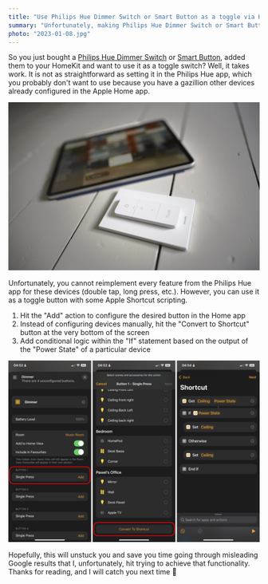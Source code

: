 ```yaml
---
title: "Use Philips Hue Dimmer Switch or Smart Button as a toggle via HomeKit"
summary: "Unfortunately, making Philips Hue Dimmer Switch or Smart Button work as a simple toggle is not as straightforward. However, you can achieve that with some Apple Shortcut scripting."
photo: "2023-01-08.jpg"
---
```


So you just bought a [Philips Hue Dimmer Switch](https://www.philips-hue.com/en-gb/p/hue-dimmer-switch--latest-model-/8719514274617) or [Smart Button](https://www.philips-hue.com/en-gb/p/hue-smart-button/8719514342668), added them to your HomeKit and want to use it as a toggle switch? Well, it takes work. It is not as straightforward as setting it in the Philips Hue app, which you probably don't want to use because you have a gazillion other devices already configured in the Apple Home app.

![Philips Hue Dimmer Switch next to the Home App on the iPad Pro](2023-01-08-1.jpg)

Unfortunately, you cannot reimplement every feature from the Philips Hue app for these devices (double tap, long press, etc.). However, you can use it as a toggle button with some Apple Shortcut scripting.

1. Hit the "Add" action to configure the desired button in the Home app
1. Instead of configuring devices manually, hit the "Convert to Shortcut" button at the very bottom of the screen
1. Add conditional logic within the "If" statement based on the output of the "Power State" of a particular device

![A step by step instructions how to make a toggle button for Philips Hue Dimmer Switch in the HomeKit app](2023-01-08-2.png)

Hopefully, this will unstuck you and save you time going through misleading Google results that I, unfortunately, hit trying to achieve that functionality. Thanks for reading, and I will catch you next time 👋
